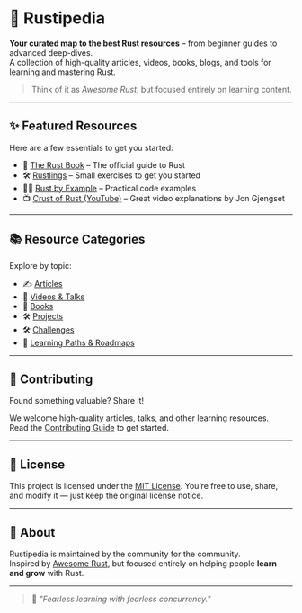# 🦀 Rustipedia

**Your curated map to the best Rust resources** – from beginner guides to advanced deep-dives.  
A collection of high-quality articles, videos, books, blogs, and tools for learning and mastering Rust.

> Think of it as _Awesome Rust_, but focused entirely on learning content.

---

## ✨ Featured Resources

Here are a few essentials to get you started:

- 📘 [The Rust Book](https://doc.rust-lang.org/book/) – The official guide to Rust
- 🛠️ [Rustlings](https://github.com/rust-lang/rustlings) – Small exercises to get you started
- 🧑‍🏫 [Rust by Example](https://doc.rust-lang.org/rust-by-example/) – Practical code examples
- 📺 [Crust of Rust (YouTube)](https://www.youtube.com/playlist?list=PL85XCvVPmGQh2sC3v92hH9kRTapqZn3of) – Great video explanations by Jon Gjengset

---

## 📚 Resource Categories

Explore by topic:

- ✍️ [Articles](docs/articles.md)
- 🎥 [Videos & Talks](docs/videos.md)
- 📖 [Books](docs/books.md)
- 🛠 [Projects](docs/projects.md)
- 🛠 [Challenges](docs/challenges.md)
- 🧭 [Learning Paths & Roadmaps](docs/learning-paths.md)

---

## 🤝 Contributing

Found something valuable? Share it!

We welcome high-quality articles, talks, and other learning resources.  
Read the [Contributing Guide](CONTRIBUTING.md) to get started.

---

## 📄 License

This project is licensed under the [MIT License](LICENSE).
You’re free to use, share, and modify it — just keep the original license notice.

---

## 💬 About

Rustipedia is maintained by the community for the community.  
Inspired by [Awesome Rust](https://github.com/rust-unofficial/awesome-rust), but focused entirely on helping people **learn and grow** with Rust.

---

> 🦀 _"Fearless learning with fearless concurrency."_  

